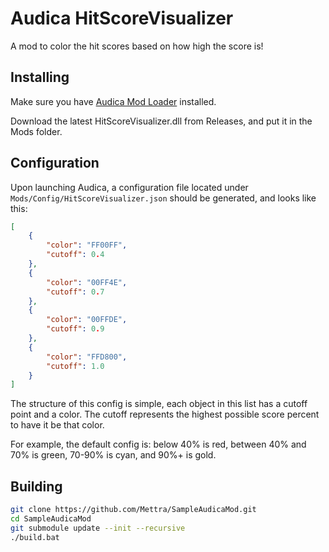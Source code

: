 # Audica HitScoreVisualizer
A mod to color the hit scores based on how high the score is!

## Installing
Make sure you have [Audica Mod Loader](https://github.com/Mettra/AudicaModLoader) installed.

Download the latest HitScoreVisualizer.dll from Releases, and put it in the Mods folder.


## Configuration
Upon launching Audica, a configuration file located under `Mods/Config/HitScoreVisualizer.json` should be generated, and looks like this:

```json
[
    {
        "color": "FF00FF",
        "cutoff": 0.4
    },
    {
        "color": "00FF4E",
        "cutoff": 0.7
    },
    {
        "color": "00FFDE",
        "cutoff": 0.9
    },
    {
        "color": "FFD800",
        "cutoff": 1.0
    }
]
```

The structure of this config is simple, each object in this list has a cutoff point and a color. The cutoff represents the highest possible score percent to have it be that color.

For example, the default config is: below 40% is red, between 40% and 70% is green, 70-90% is cyan, and 90%+ is gold.


## Building
```bash
git clone https://github.com/Mettra/SampleAudicaMod.git
cd SampleAudicaMod
git submodule update --init --recursive
./build.bat
```
